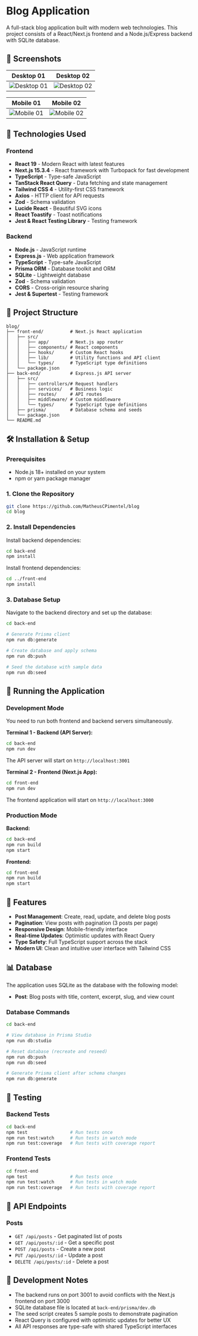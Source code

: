 # Blog Application

A full-stack blog application built with modern web technologies. This project consists of a React/Next.js frontend and a Node.js/Express backend with SQLite database.

## 📸 Screenshots

| Desktop 01                                                     | Desktop 02                                                         |
| -------------------------------------------------------------- | ------------------------------------------------------------------ |
| ![Desktop 01](./front-end/public/screenshots/desktop-main.png) | ![Desktop 02](./front-end/public/screenshots/desktop-creating.png) |

| Mobile 01                                                    | Mobile 02                                                        |
| ------------------------------------------------------------ | ---------------------------------------------------------------- |
| ![Mobile 01](./front-end/public/screenshots/mobile-main.png) | ![Mobile 02](./front-end/public/screenshots/mobile-creating.png) |

## 🚀 Technologies Used

### Frontend

- **React 19** - Modern React with latest features
- **Next.js 15.3.4** - React framework with Turbopack for fast development
- **TypeScript** - Type-safe JavaScript
- **TanStack React Query** - Data fetching and state management
- **Tailwind CSS 4** - Utility-first CSS framework
- **Axios** - HTTP client for API requests
- **Zod** - Schema validation
- **Lucide React** - Beautiful SVG icons
- **React Toastify** - Toast notifications
- **Jest & React Testing Library** - Testing framework

### Backend

- **Node.js** - JavaScript runtime
- **Express.js** - Web application framework
- **TypeScript** - Type-safe JavaScript
- **Prisma ORM** - Database toolkit and ORM
- **SQLite** - Lightweight database
- **Zod** - Schema validation
- **CORS** - Cross-origin resource sharing
- **Jest & Supertest** - Testing framework

## 📁 Project Structure

```
blog/
├── front-end/          # Next.js React application
│   ├── src/
│   │   ├── app/        # Next.js app router
│   │   ├── components/ # React components
│   │   ├── hooks/      # Custom React hooks
│   │   ├── lib/        # Utility functions and API client
│   │   └── types/      # TypeScript type definitions
│   └── package.json
├── back-end/           # Express.js API server
│   ├── src/
│   │   ├── controllers/# Request handlers
│   │   ├── services/   # Business logic
│   │   ├── routes/     # API routes
│   │   ├── middleware/ # Custom middleware
│   │   └── types/      # TypeScript type definitions
│   ├── prisma/         # Database schema and seeds
│   └── package.json
└── README.md
```

## 🛠️ Installation & Setup

### Prerequisites

- Node.js 18+ installed on your system
- npm or yarn package manager

### 1. Clone the Repository

```bash
git clone https://github.com/MatheusCPimentel/blog
cd blog
```

### 2. Install Dependencies

Install backend dependencies:

```bash
cd back-end
npm install
```

Install frontend dependencies:

```bash
cd ../front-end
npm install
```

### 3. Database Setup

Navigate to the backend directory and set up the database:

```bash
cd back-end

# Generate Prisma client
npm run db:generate

# Create database and apply schema
npm run db:push

# Seed the database with sample data
npm run db:seed
```

## 🚀 Running the Application

### Development Mode

You need to run both frontend and backend servers simultaneously.

**Terminal 1 - Backend (API Server):**

```bash
cd back-end
npm run dev
```

The API server will start on `http://localhost:3001`

**Terminal 2 - Frontend (Next.js App):**

```bash
cd front-end
npm run dev
```

The frontend application will start on `http://localhost:3000`

### Production Mode

**Backend:**

```bash
cd back-end
npm run build
npm start
```

**Frontend:**

```bash
cd front-end
npm run build
npm start
```

## 🎯 Features

- **Post Management**: Create, read, update, and delete blog posts
- **Pagination**: View posts with pagination (3 posts per page)
- **Responsive Design**: Mobile-friendly interface
- **Real-time Updates**: Optimistic updates with React Query
- **Type Safety**: Full TypeScript support across the stack
- **Modern UI**: Clean and intuitive user interface with Tailwind CSS

## 📊 Database

The application uses SQLite as the database with the following model:

- **Post**: Blog posts with title, content, excerpt, slug, and view count

### Database Commands

```bash
cd back-end

# View database in Prisma Studio
npm run db:studio

# Reset database (recreate and reseed)
npm run db:push
npm run db:seed

# Generate Prisma client after schema changes
npm run db:generate
```

## 🧪 Testing

### Backend Tests

```bash
cd back-end
npm test                # Run tests once
npm run test:watch      # Run tests in watch mode
npm run test:coverage   # Run tests with coverage report
```

### Frontend Tests

```bash
cd front-end
npm test                # Run tests once
npm run test:watch      # Run tests in watch mode
npm run test:coverage   # Run tests with coverage report
```

## 🔧 API Endpoints

### Posts

- `GET /api/posts` - Get paginated list of posts
- `GET /api/posts/:id` - Get a specific post
- `POST /api/posts` - Create a new post
- `PUT /api/posts/:id` - Update a post
- `DELETE /api/posts/:id` - Delete a post

## 📝 Development Notes

- The backend runs on port 3001 to avoid conflicts with the Next.js frontend on port 3000
- SQLite database file is located at `back-end/prisma/dev.db`
- The seed script creates 5 sample posts to demonstrate pagination
- React Query is configured with optimistic updates for better UX
- All API responses are type-safe with shared TypeScript interfaces
